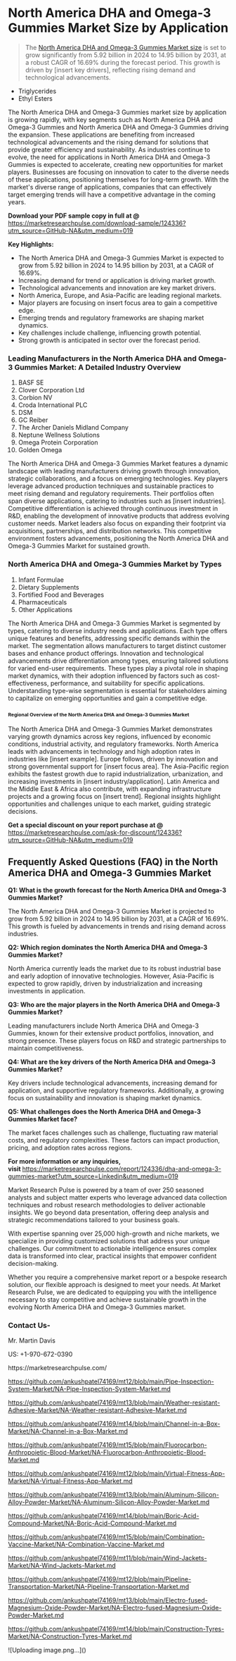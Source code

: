 <h1>North America DHA and Omega-3 Gummies Market&nbsp;Size by Application</h1><blockquote><p>The <a href="https://marketresearchpulse.com/download-sample/124336?utm_source=GitHub-NA&amp;utm_medium=019">North America DHA and Omega-3 Gummies Market size</a> is set to grow significantly from 5.92 billion in 2024 to 14.95 billion by 2031, at a robust CAGR of 16.69% during the forecast period. This growth is driven by [insert key drivers], reflecting rising demand and technological advancements.</p></blockquote><ul><li>Triglycerides<li> Ethyl Esters</li></ul><p>The North America DHA and Omega-3 Gummies market size by application is growing rapidly, with key segments such as North America DHA and Omega-3 Gummies and North America DHA and Omega-3 Gummies driving the expansion. These applications are benefiting from increased technological advancements and the rising demand for solutions that provide greater efficiency and sustainability. As industries continue to evolve, the need for applications in North America DHA and Omega-3 Gummies is expected to accelerate, creating new opportunities for market players. Businesses are focusing on innovation to cater to the diverse needs of these applications, positioning themselves for long-term growth. With the market's diverse range of applications, companies that can effectively target emerging trends will have a competitive advantage in the coming years.</p><p><strong>Download your PDF sample copy in full at @ </strong><a href="https://marketresearchpulse.com/download-sample/124336?utm_source=GitHub-NA&amp;utm_medium=019">https://marketresearchpulse.com/download-sample/124336?utm_source=GitHub-NA&amp;utm_medium=019</a></p><p><strong>Key Highlights: </strong></p><ul><li>The North America DHA and Omega-3 Gummies Market is expected to grow from 5.92 billion in 2024 to 14.95 billion by 2031, at a CAGR of 16.69%.</li><li>Increasing demand for trend or application is driving market growth.</li><li>Technological advancements and innovation are key market drivers.</li><li>North America, Europe, and Asia-Pacific are leading regional markets.</li><li>Major players are focusing on insert focus area to gain a competitive edge.</li><li>Emerging trends and regulatory frameworks are shaping market dynamics.</li><li>Key challenges include challenge, influencing growth potential.</li><li>Strong growth is anticipated in sector over the forecast period.</li></ul><h3>Leading Manufacturers in the North America DHA and Omega-3 Gummies Market: A Detailed Industry Overview</h3><ol><li>BASF SE</li><li>Clover Corporation Ltd</li><li>Corbion NV</li><li>Croda International PLC</li><li>DSM</li><li>GC Reiber</li><li>The Archer Daniels Midland Company</li><li>Neptune Wellness Solutions</li><li>Omega Protein Corporation</li><li>Golden Omega</li></ol><div class="flex max-w-full flex-col flex-grow"><div class="min-h-8 text-message flex w-full flex-col items-end gap-2 whitespace-normal break-words [.text-message+&amp;]:mt-5" dir="auto" data-message-author-role="assistant" data-message-id="fd8432e4-4910-450d-b182-61b7bfb0a01f" data-message-model-slug="gpt-4o"><div class="flex w-full flex-col gap-1 empty:hidden first:pt-[3px]"><div class="markdown prose w-full break-words dark:prose-invert light"><p>The North America DHA and Omega-3 Gummies Market features a dynamic landscape with leading manufacturers driving growth through innovation, strategic collaborations, and a focus on emerging technologies. Key players leverage advanced production techniques and sustainable practices to meet rising demand and regulatory requirements. Their portfolios often span diverse applications, catering to industries such as [insert industries]. Competitive differentiation is achieved through continuous investment in R&amp;D, enabling the development of innovative products that address evolving customer needs. Market leaders also focus on expanding their footprint via acquisitions, partnerships, and distribution networks. This competitive environment fosters advancements, positioning the North America DHA and Omega-3 Gummies Market for sustained growth.</p></div></div></div></div><h3>North America DHA and Omega-3 Gummies Market by Types</h3><ol><li>Infant Formulae<li> Dietary Supplements<li> Fortified Food and Beverages<li> Pharmaceuticals<li> Other Applications</li></ol><div class="flex max-w-full flex-col flex-grow"><div class="min-h-8 text-message flex w-full flex-col items-end gap-2 whitespace-normal break-words [.text-message+&amp;]:mt-5" dir="auto" data-message-author-role="assistant" data-message-id="084470be-0bb7-4664-bddf-5156b4f41249" data-message-model-slug="gpt-4o-mini"><div class="flex w-full flex-col gap-1 empty:hidden first:pt-[3px]"><div class="markdown prose w-full break-words dark:prose-invert light"><p>The North America DHA and Omega-3 Gummies Market is segmented by types, catering to diverse industry needs and applications. Each type offers unique features and benefits, addressing specific demands within the market. The segmentation allows manufacturers to target distinct customer bases and enhance product offerings. Innovation and technological advancements drive differentiation among types, ensuring tailored solutions for varied end-user requirements. These types play a pivotal role in shaping market dynamics, with their adoption influenced by factors such as cost-effectiveness, performance, and suitability for specific applications. Understanding type-wise segmentation is essential for stakeholders aiming to capitalize on emerging opportunities and gain a competitive edge.</p></div></div></div></div><h3><span style="font-size: 11px;">Regional Overview of the North America DHA and Omega-3 Gummies Market</span></h3><div class="flex max-w-full flex-col flex-grow"><div class="min-h-8 text-message flex w-full flex-col items-end gap-2 whitespace-normal break-words [.text-message+&amp;]:mt-5" dir="auto" data-message-author-role="assistant" data-message-id="e9038762-ce64-4e30-91c9-9bd413514231" data-message-model-slug="gpt-4o-mini"><div class="flex w-full flex-col gap-1 empty:hidden first:pt-[3px]"><div class="markdown prose w-full break-words dark:prose-invert light"><p>The North America DHA and Omega-3 Gummies Market demonstrates varying growth dynamics across key regions, influenced by economic conditions, industrial activity, and regulatory frameworks. North America leads with advancements in technology and high adoption rates in industries like [insert example]. Europe follows, driven by innovation and strong governmental support for [insert focus area]. The Asia-Pacific region exhibits the fastest growth due to rapid industrialization, urbanization, and increasing investments in [insert industry/application]. Latin America and the Middle East &amp; Africa also contribute, with expanding infrastructure projects and a growing focus on [insert trend]. Regional insights highlight opportunities and challenges unique to each market, guiding strategic decisions.</p></div></div></div></div><p><strong>Get a special discount on your report purchase at @ </strong><a href="https://marketresearchpulse.com/ask-for-discount/124336?utm_source=GitHub-NA&amp;utm_medium=019">https://marketresearchpulse.com/ask-for-discount/124336?utm_source=GitHub-NA&amp;utm_medium=019</a></p><h2>Frequently Asked Questions (FAQ) in the North America DHA and Omega-3 Gummies Market</h2><p><strong>Q1: What is the growth forecast for the North America DHA and Omega-3 Gummies Market?</strong></p><p>The North America DHA and Omega-3 Gummies Market is projected to grow from 5.92 billion in 2024 to 14.95 billion by 2031, at a CAGR of 16.69%. This growth is fueled by advancements in trends and rising demand across industries.</p><p><strong>Q2: Which region dominates the North America DHA and Omega-3 Gummies Market?</strong></p><p>North America currently leads the market due to its robust industrial base and early adoption of innovative technologies. However, Asia-Pacific is expected to grow rapidly, driven by industrialization and increasing investments in application.</p><p><strong>Q3: Who are the major players in the North America DHA and Omega-3 Gummies Market?</strong></p><p>Leading manufacturers include North America DHA and Omega-3 Gummies, known for their extensive product portfolios, innovation, and strong presence. These players focus on R&amp;D and strategic partnerships to maintain competitiveness.</p><p><strong>Q4: What are the key drivers of the North America DHA and Omega-3 Gummies Market?</strong></p><p>Key drivers include technological advancements, increasing demand for application, and supportive regulatory frameworks. Additionally, a growing focus on sustainability and innovation is shaping market dynamics.</p><p><strong>Q5: What challenges does the North America DHA and Omega-3 Gummies Market face?</strong></p><p>The market faces challenges such as challenge, fluctuating raw material costs, and regulatory complexities. These factors can impact production, pricing, and adoption rates across regions.</p><p><strong>For more information or any inquiries, visit&nbsp;</strong><a href="https://marketresearchpulse.com/report/124336/dha-and-omega-3-gummies-market?utm_source=Linkedin&utm_medium=019">https://marketresearchpulse.com/report/124336/dha-and-omega-3-gummies-market?utm_source=Linkedin&utm_medium=019</a></p><p>Market Research Pulse is powered by a team of over 250 seasoned analysts and subject matter experts who leverage advanced data collection techniques and robust research methodologies to deliver actionable insights. We go beyond data presentation, offering deep analysis and strategic recommendations tailored to your business goals.</p><p>With expertise spanning over 25,000 high-growth and niche markets, we specialize in providing customized solutions that address your unique challenges. Our commitment to actionable intelligence ensures complex data is transformed into clear, practical insights that empower confident decision-making.</p><p>Whether you require a comprehensive market report or a bespoke research solution, our flexible approach is designed to meet your needs. At Market Research Pulse, we are dedicated to equipping you with the intelligence necessary to stay competitive and achieve sustainable growth in the evolving North America DHA and Omega-3 Gummies market.</p><h3><strong>Contact Us-</strong></h3><p>Mr. Martin Davis</p><p>US: +1-970-672-0390</p><p>https://marketresearchpulse.com/</p><p><a href="https://github.com/ankushpatel74169/mt12/blob/main/Pipe-Inspection-System-Market/NA-Pipe-Inspection-System-Market.md">https://github.com/ankushpatel74169/mt12/blob/main/Pipe-Inspection-System-Market/NA-Pipe-Inspection-System-Market.md</a></p><p><a href="https://github.com/ankushpatel74169/mt13/blob/main/Weather-resistant-Adhesive-Market/NA-Weather-resistant-Adhesive-Market.md">https://github.com/ankushpatel74169/mt13/blob/main/Weather-resistant-Adhesive-Market/NA-Weather-resistant-Adhesive-Market.md</a></p><p><a href="https://github.com/ankushpatel74169/mt14/blob/main/Channel-in-a-Box-Market/NA-Channel-in-a-Box-Market.md">https://github.com/ankushpatel74169/mt14/blob/main/Channel-in-a-Box-Market/NA-Channel-in-a-Box-Market.md</a></p><p><a href="https://github.com/ankushpatel74169/mt15/blob/main/Fluorocarbon-Anthropoietic-Blood-Market/NA-Fluorocarbon-Anthropoietic-Blood-Market.md">https://github.com/ankushpatel74169/mt15/blob/main/Fluorocarbon-Anthropoietic-Blood-Market/NA-Fluorocarbon-Anthropoietic-Blood-Market.md</a></p><p><a href="https://github.com/ankushpatel74169/mt12/blob/main/Virtual-Fitness-App-Market/NA-Virtual-Fitness-App-Market.md">https://github.com/ankushpatel74169/mt12/blob/main/Virtual-Fitness-App-Market/NA-Virtual-Fitness-App-Market.md</a></p><p><a href="https://github.com/ankushpatel74169/mt13/blob/main/Aluminum-Silicon-Alloy-Powder-Market/NA-Aluminum-Silicon-Alloy-Powder-Market.md">https://github.com/ankushpatel74169/mt13/blob/main/Aluminum-Silicon-Alloy-Powder-Market/NA-Aluminum-Silicon-Alloy-Powder-Market.md</a></p><p><a href="https://github.com/ankushpatel74169/mt14/blob/main/Boric-Acid-Compound-Market/NA-Boric-Acid-Compound-Market.md">https://github.com/ankushpatel74169/mt14/blob/main/Boric-Acid-Compound-Market/NA-Boric-Acid-Compound-Market.md</a></p><p><a href="https://github.com/ankushpatel74169/mt15/blob/main/Combination-Vaccine-Market/NA-Combination-Vaccine-Market.md">https://github.com/ankushpatel74169/mt15/blob/main/Combination-Vaccine-Market/NA-Combination-Vaccine-Market.md</a></p><p><a href="https://github.com/ankushpatel74169/mt11/blob/main/Wind-Jackets-Market/NA-Wind-Jackets-Market.md">https://github.com/ankushpatel74169/mt11/blob/main/Wind-Jackets-Market/NA-Wind-Jackets-Market.md</a></p><p><a href="https://github.com/ankushpatel74169/mt12/blob/main/Pipeline-Transportation-Market/NA-Pipeline-Transportation-Market.md">https://github.com/ankushpatel74169/mt12/blob/main/Pipeline-Transportation-Market/NA-Pipeline-Transportation-Market.md</a></p><p><a href="https://github.com/ankushpatel74169/mt13/blob/main/Electro-fused-Magnesium-Oxide-Powder-Market/NA-Electro-fused-Magnesium-Oxide-Powder-Market.md">https://github.com/ankushpatel74169/mt13/blob/main/Electro-fused-Magnesium-Oxide-Powder-Market/NA-Electro-fused-Magnesium-Oxide-Powder-Market.md</a></p><p><a href="https://github.com/ankushpatel74169/mt14/blob/main/Construction-Tyres-Market/NA-Construction-Tyres-Market.md">https://github.com/ankushpatel74169/mt14/blob/main/Construction-Tyres-Market/NA-Construction-Tyres-Market.md</a></p>
![Uploading image.png…]()
